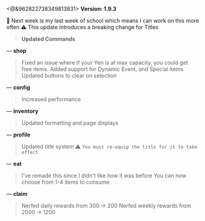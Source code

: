 <@&962822738349813831> **Version: 1.9.3**

🎉 Next week is my last week of school which means I can work on this more often
⚠️ This update introduces a breaking change for Titles

> **Updated Commands**

— **shop**
> Fixed an issue where if your Yen is at max capacity, you could get free items.
> Added support for Dynamic Event, and Special items
> Updated buttons to clear on selection

— **config**
> Increased performance

— **inventory**
> Updated formatting and page displays

— **profile**
> Updated title system
> ⚠️ `You must re-equip the title for it to take effect`

— **eat**
> I've remade this since I didn't like how it was before
> You can now choose from 1-4 items to consume

— **claim**
> Nerfed daily rewards from 300 → 200
> Nerfed weekly rewards from 2000 → 1200